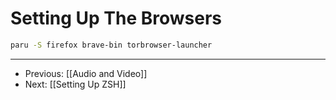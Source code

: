 # Setting Up The Browsers

```bash
paru -S firefox brave-bin torbrowser-launcher
```

-----

- Previous: [[Audio and Video]]
- Next: [[Setting Up ZSH]]
